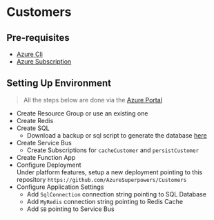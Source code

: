 # Customers

## Pre-requisites  
* [Azure Cli](https://docs.microsoft.com/en-us/cli/azure/install-azure-cli?view=azure-cli-latest)  
* [Azure Subscription](https://account.windowsazure.com/Subscriptions )  

## Setting Up Environment  
> All the steps below are done via the [Azure Portal](https://portal.azure.com)  
* Create Resource Group or use an existing one
* Create Redis   
* Create SQL  
    * Download a backup or sql script to generate the database [here](https://northwinddatabase.codeplex.com/releases/view/71634)  
* Create Service Bus  
    * Create Subscriptions for `cacheCustomer` and `persistCustomer`
* Create Function App  
* Configure Deployment  
Under platform features, setup a new deployment pointing to this repository `https://github.com/AzureSuperpowers/Customers`  
* Configure Application Settings
    * Add `SqlConnection` connection string pointing to SQL Database  
    * Add `MyRedis` connection string pointing to Redis Cache  
    * Add `SB` pointing to Service Bus
